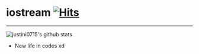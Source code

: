 # iostream [![Hits](https://hits.seeyoufarm.com/api/count/incr/badge.svg?url=https%3A%2F%2Fgithub.com%2Fgjbae1212%2Fhit-counter&count_bg=%2348DFED&title_bg=%23030303&icon=faceit.svg&icon_color=%2385FFF3&title=hits&edge_flat=false)](https://hits.seeyoufarm.com)
- - -
![justini0715's github stats](https://github-readme-stats.vercel.app/api?username=justini0715&show_icons=true)

- New life in codes xd
